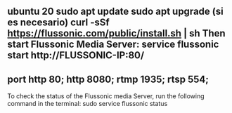 ubuntu 20
sudo apt update
sudo apt upgrade (si es necesario)
curl -sSf https://flussonic.com/public/install.sh | sh
Then start Flussonic Media Server:
service flussonic start
http://FLUSSONIC-IP:80/
------------------------------------------------
port
http 80;
http 8080;
rtmp 1935;
rtsp 554;
-------------------------------------------------
To check the status of the Flussonic media Server, run the following command in the terminal:
sudo service flussonic status
